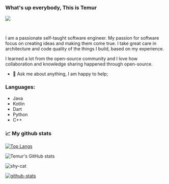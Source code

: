 ### What's up everybody, This is Temur
![][1]

<br />

I am a passionate self-taught software engineer. My passion for software focus on creating ideas and making them come true. I take great care in architecture and code quality of the things I build, based on my experience.

I learned a lot from the open-source community and I love how collaboration and knowledge sharing happened through open-source.

- 💬 Ask me about anything, I am happy to help;

### Languages:

* Java
* Kotlin
* Dart
* Python
* C++

### 📈 My github stats

[![Top Langs](https://github-readme-stats.vercel.app/api/top-langs/?username=xaldarof&theme=dark)](https://github.com/anuraghazra/github-readme-stats)

![Temur's GitHub stats](https://github-readme-stats.vercel.app/api?username=xaldarof&show_icons=true&theme=dark)

![shy-cat][img1]


[![github-stats][img6]][7]

[1]: https://visitor-badge.glitch.me/badge?page_id=xaldarof.xaldarof
[7]: https://github.com/HopeQuotes/Quotes-App-
[img1]: https://media.giphy.com/media/kd9BlRovbPOykLBMqX/giphy.gif
[img6]: https://github-readme-stats.vercel.app/api/pin/?username=HopeQuotes&repo=Quotes-App-&title_color=ffffff&text_color=c9cacc&icon_color=0879BA&bg_color=1d1f21

